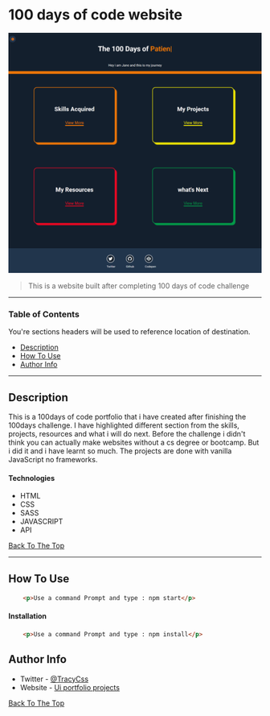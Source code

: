 # 100 days of code website
<!-- ctrl+shift+v : preview -->
![Project Image](img/project-preview.png)

> This is a website built after completing 100 days of code challenge

---

### Table of Contents
You're sections headers will be used to reference location of destination.

- [Description](#description)
- [How To Use](#how-to-use)
- [Author Info](#author-info)

---

## Description

This is a 100days of code portfolio that i have created after finishing the 100days challenge. 
I have highlighted different section from the skills, projects, resources and what i will do next.
Before the challenge i didn't think you can actually make websites without a cs degree or bootcamp.
But i did it and i have learnt so much. The projects are done with vanilla JavaScript no frameworks.

#### Technologies

- HTML
- CSS
- SASS
- JAVASCRIPT
- API

[Back To The Top](#100-days-of-code-website)

---

## How To Use
```html
    <p>Use a command Prompt and type : npm start</p>
```

#### Installation
```html
    <p>Use a command Prompt and type : npm install</p>
```
 
## Author Info

- Twitter - [@TracyCss](https://twitter.com/TracyCss)
- Website - [Ui portfolio projects](https://janemuchiri.com)

[Back To The Top](#100-days-of-code-website)
